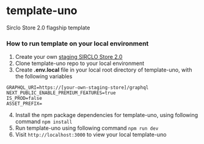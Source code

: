 # template-uno
Sirclo Store 2.0 flagship template

### How to run template on your local environment
1. Create your own [staging SIRCLO Store 2.0](https://store.sirclo.com.dmmy.me/create-online-shop-2.0)
2. Clone template-uno repo to your local environment
3. Create **.env.local** file in your local root directory of template-uno, with the following variables
```
GRAPHQL_URI=https://[your-own-staging-store]/graphql
NEXT_PUBLIC_ENABLE_PREMIUM_FEATURES=true
IS_PROD=false
ASSET_PREFIX=
```
4. Install the npm package dependencies for template-uno, using following command `npm install`
5. Run template-uno using following command `npm run dev`
6. Visit `http://localhost:3000` to view your local template-uno